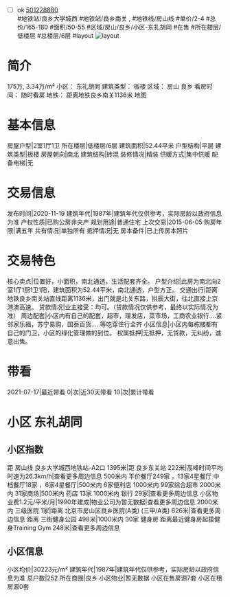 - [ ] ok [501228880](https://bj.5i5j.com/ershoufang/501228880.html)  
 #地铁站/良乡大学城西 #地铁站/良乡南关 ,  #地铁线/房山线
#单价/2-4 #总价/165-180 #面积/50-55   #区域/房山/良乡/小区-东礼胡同 #在售 #所在楼层/低楼层 #总楼层/6层 #layout 
![layout](http://image2a.5i5j.com/scm/HOUSE_CUSTOMER/8e35d18629694701a14c15da3ba913ee.jpg_P5.jpg) 
# 简介 
 175万,  3.34万/m² 
小区： 东礼胡同
建筑类型： 板楼
区域： 房山 良乡
看房时间： 随时看房
地铁： 距离地铁良乡南关1136米 地图
# 基本信息 
 房屋户型|2室1厅1卫
所在楼层|低楼层/6层
建筑面积|52.44平米
户型结构|平层
建筑类型|板楼
房屋朝向|南北
建筑结构|砖混
装修情况|精装
供暖方式|集中供暖
配备电梯|无
# 交易信息 
 发布时间|2020-11-19
建筑年代|1987年|建筑年代仅供参考，实际房龄以政府信息为准
产权性质|已购公房非央产
规划用途|普通住宅
上次交易|2015-06-05
购房年限|满五年
共有情况|单独所有
抵押情况|无
房本备件|已上传房本照片
# 交易特色 
 核心卖点|位置好，小面积，南北通透，生活配套齐全。
户型介绍|此房为南北向2室1厅1厨1卫1阳，建筑面积为52.44平米，南北通透，户型方正。
交通出行|距离地铁良乡南关站直线距离1136米，出门就是北关东路，拱辰大街，往北直接上京港澳高速。
贷款情况|业主接受：均可。（贷款情况仅供参考，最终以实际情况为准）
周边配套|小区内有自己的配套，超市，理发店，菜市场，工商农业银行....紧邻家乐福，苏宁易购，国泰百货.....等吃穿住行全齐
小区信息|小区内每栋楼都有自己的门卫，小区的绿化管理做的到位。
权属抵押|无抵押，无贷款，无纠纷，诚意出售。
# 带看 
 2021-07-17|最近带看	 0|次|近30天带看	 10|次|累计带看
# 小区 东礼胡同
## 小区指数 
 距 房山线 良乡大学城西地铁站-A2口 1395米|距 良乡东关站 222米|高峰时间平均时速为26.3km/h|查看更多周边信息
500米内 平价餐厅249家 ，13家4星餐厅
中档餐厅18家 ，6家4星餐厅|500米内 6家便利店
1000米内 99家综合超市
2000米内 31家商场|500米内 药店 13家
1000米内 银行 29家|查看更多周边信息
小区物业费1.2元/平米/月|1990年建成|物业公司为暂无数据|查看更多周边信息
2000米内 三级医院 1家|距离 北京市房山区良乡医院(A类) (三甲/A类) 626米|查看更多周边信息
距离 三街健身公园 498米|1000米内 30家 健身房
距离最近健身房起猿健身Training Gym 248米|查看更多周边信息
## 小区信息 
 小区均价|30223元/m²
建筑年代|1987年|建筑年代仅供参考，实际房龄以政府信息为准
总户数|252
所在商圈|良乡
小区物业|暂无数据
小区在售房源7套
小区在租房源0套
